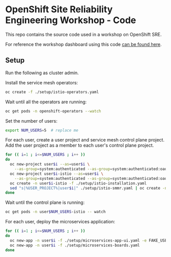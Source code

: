 # OpenShift Site Reliability Engineering Workshop - Code
This repo contains the source code used in a workshop on OpenShift SRE.

For reference the workshop dashboard using this code [can be found here](https://github.com/RedHatGov/sre-workshop-dashboard/).

## Setup

Run the following as cluster admin.

Install the service mesh operators:

```bash
oc create -f ./setup/istio-operators.yaml
```

Wait until all the operators are running:

```bash
oc get pods -n openshift-operators --watch
```

Set the number of users:
```bash
export NUM_USERS=5  # replace me
```

For each user, create a user project and service mesh control plane project.  Add the user project as a member to each user's control plane project.

```bash
for (( i=1 ; i<=$NUM_USERS ; i++ ))
do
  oc new-project user$i --as=user$i \
    --as-group=system:authenticated --as-group=system:authenticated:oauth
  oc new-project user$i-istio --as=user$i \
    --as-group=system:authenticated --as-group=system:authenticated:oauth
  oc create -n user$i-istio -f ./setup/istio-installation.yaml
  sed "s|%USER_PROJECT%|user$i|" ./setup/istio-smmr.yaml | oc create -n user$i-istio -f
done
```

Wait until the control plane is running:

```bash
oc get pods -n user$NUM_USERS-istio -- watch
```

For each user, deploy the microservices application:

```bash
for (( i=1 ; i<=$NUM_USERS ; i++ ))
do
  oc new-app -n user$i -f ./setup/microservices-app-ui.yaml -e FAKE_USER=true
  oc new-app -n user$i -f ./setup/microservices-boards.yaml
done
```
